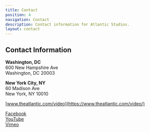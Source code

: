 ```yaml
---
title: Contact
position: 4
navigation: Contact
description: Contact information for Atlantic Studios.
layout: contact
---
```


<!-- The "<br/>" after each line adds a line break, without separating the text into a new paragraph. This keeps the spacing on the site clean. -->

## Contact Information

**Washington, DC** <br/>
600 New Hampshire Ave <br/>
Washington, DC 20003 <br/>

**New York City, NY** <br/>
60 Madison Ave <br/>
New York, NY 10010 <br/>


[www.theatlantic.com/video](https://www.theatlantic.com/video/) <br/>


[Facebook](https://www.facebook.com/TheAtlantic/) <br/>
[YouTube](https://www.youtube.com/user/TheAtlantic) <br/>
[Vimeo](https://vimeo.com/atlanticvideos) <br/>
